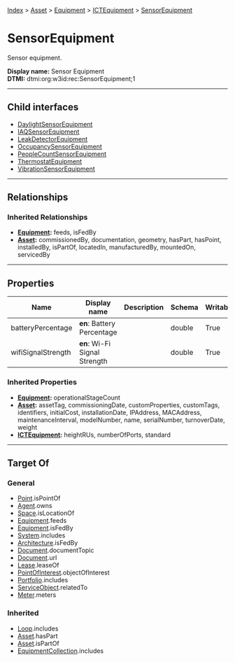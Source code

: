 [Index](../../../../index.md) > [Asset](../../../Asset.md) > [Equipment](../../Equipment.md) > [ICTEquipment](../ICTEquipment.md) > [SensorEquipment](#)
# SensorEquipment

Sensor equipment.


**Display name:** Sensor Equipment<br />
**DTMI:** dtmi:org:w3id:rec:SensorEquipment;1

---

## Child interfaces
* [DaylightSensorEquipment](Daylight-.md)
* [IAQSensorEquipment](IAQ-.md)
* [LeakDetectorEquipment](LeakDetectorEquipment.md)
* [OccupancySensorEquipment](Occupancy-.md)
* [PeopleCountSensorEquipment](PeopleCount-.md)
* [ThermostatEquipment](ThermostatEquipment.md)
* [VibrationSensorEquipment](Vibration-.md)

---

## Relationships

### Inherited Relationships
* **[Equipment](../../Equipment.md):** feeds, isFedBy
* **[Asset](../../../Asset.md):** commissionedBy, documentation, geometry, hasPart, hasPoint, installedBy, isPartOf, locatedIn, manufacturedBy, mountedOn, servicedBy

---

## Properties

|Name|Display name|Description|Schema|Writable|
|-|-|-|-|-|
|batteryPercentage|**en**: Battery Percentage||double|True|
|wifiSignalStrength|**en**: Wi-Fi Signal Strength||double|True|
### Inherited Properties
* **[Equipment](../../Equipment.md):** operationalStageCount
* **[Asset](../../../Asset.md):** assetTag, commissioningDate, customProperties, customTags, identifiers, initialCost, installationDate, IPAddress, MACAddress, maintenanceInterval, modelNumber, name, serialNumber, turnoverDate, weight
* **[ICTEquipment](../ICTEquipment.md):** heightRUs, numberOfPorts, standard

---

## Target Of
### General
* [Point](../../../../Point/Point.md).isPointOf
* [Agent](../../../../Agent/Agent.md).owns
* [Space](../../../../Space/Space.md).isLocationOf
* [Equipment](../../Equipment.md).feeds
* [Equipment](../../Equipment.md).isFedBy
* [System](../../../../Collection/System/System.md).includes
* [Architecture](../../../../Space/Architecture/Architecture.md).isFedBy
* [Document](../../../../Information/Document/Document.md).documentTopic
* [Document](../../../../Information/Document/Document.md).url
* [Lease](../../../../Event/Lease.md).leaseOf
* [PointOfInterest](../../../../Information/PointOfInterest.md).objectOfInterest
* [Portfolio](../../../../Collection/Portfolio.md).includes
* [ServiceObject](../../../../Information/ServiceObject/ServiceObject.md).relatedTo
* [Meter](../../Meter/Meter.md).meters
### Inherited
* [Loop](../../../../Collection/Loop/Loop.md).includes
* [Asset](../../../Asset.md).hasPart
* [Asset](../../../Asset.md).isPartOf
* [EquipmentCollection](../../../../Collection/Equipment-.md).includes
